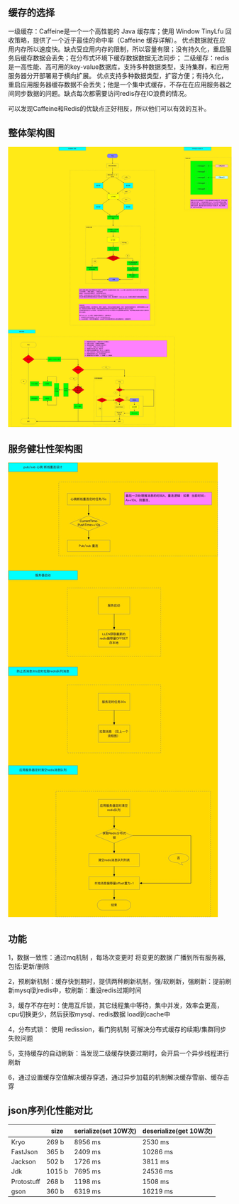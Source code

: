 ## 缓存的选择

一级缓存：Caffeine是一个一个高性能的 Java 缓存库；使用 Window TinyLfu 回收策略，提供了一个近乎最佳的命中率（Caffeine 缓存详解）。
        优点数据就在应用内存所以速度快。缺点受应用内存的限制，所以容量有限；没有持久化，重启服务后缓存数据会丢失；在分布式环境下缓存数据数据无法同步；
二级缓存：redis是一高性能、高可用的key-value数据库，支持多种数据类型，支持集群，和应用服务器分开部署易于横向扩展。
        优点支持多种数据类型，扩容方便；有持久化，重启应用服务器缓存数据不会丢失；他是一个集中式缓存，不存在在应用服务器之间同步数据的问题。缺点每次都需要访问redis存在IO浪费的情况。
        
        
可以发现Caffeine和Redis的优缺点正好相反，所以他们可以有效的互补。

## 整体架构图
![Image text](https://github.com/skystar66/xul-layer-cache/blob/master/%E5%88%86%E5%B8%83%E5%BC%8F%E7%BC%93%E5%AD%98-%E8%AF%BB%E5%8F%96:%E6%9B%B4%E6%96%B0:%E5%88%A0%E9%99%A4:%E5%8F%AF%E7%94%A8%E6%80%A7%E6%9E%B6%E6%9E%84%E5%9B%BE.jpg)

## 服务健壮性架构图
![Image text](https://github.com/skystar66/xul-layer-cache/blob/master/%E5%88%86%E5%B8%83%E5%BC%8F%E7%BC%93%E5%AD%98-%E5%BF%83%E8%B7%B3%E6%96%AD%E7%BA%BF:%E6%95%B0%E6%8D%AE%E5%90%8C%E6%AD%A5:%E6%9C%8D%E5%8A%A1%E5%90%AF%E5%8A%A8%E6%9E%B6%E6%9E%84%E5%9B%BE.jpg)

## 功能

1，数据一致性：通过mq机制 ，每场次变更时 将变更的数据 广播到所有服务器,包括:更新/删除

2，预刷新机制：缓存快到期时，提供两种刷新机制，强/软刷新，强刷新：提前刷新mysql到redis中，软刷新：重设redis过期时间

3，缓存不存在时：使用互斥锁，其它线程集中等待，集中并发，效率会更高，cpu切换更少，然后获取mysql、redis数据 load到cache中

4，分布式锁： 使用 redission，看门狗机制 可解决分布式缓存的续期/集群同步失败问题

5，支持缓存的自动刷新：当发现二级缓存快要过期时，会开启一个异步线程进行刷新

6，通过设置缓存空值解决缓存穿透，通过异步加载的机制解决缓存雪崩、缓存击穿

## json序列化性能对比
 
||size|serialize(set 10W次)|deserialize(get 10W次)|
---|---|---|---
Kryo|269 b|8956 ms|2530 ms
FastJson|365 b|2409 ms|10286 ms
Jackson|502 b|1726 ms|3811 ms
Jdk|1015 b|7695 ms|24536 ms
Protostuff|268 b|1198 ms|1508 ms
gson|360 b|6319 ms|16219 ms

